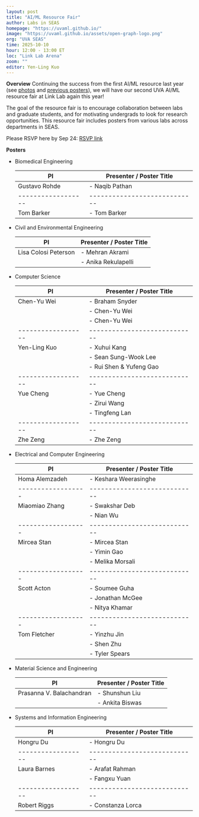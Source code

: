```yaml
---
layout: post
title: "AI/ML Resource Fair"
author: Labs in SEAS
homepage: "https://uvaml.github.io/"
image: "https://uvaml.github.io/assets/open-graph-logo.png"
org: "UVA SEAS"
time: 2025-10-10
hour: 12:00 - 13:00 ET
loc: "Link Lab Arena"
zoom: ""
editor: Yen-Ling Kuo
---
```


**Overview**
Continuing the success from the first AI/ML resource last year (see [photos](https://photos.app.goo.gl/HbfBSV6pTXbvdU619) and [previous posters](https://uvaml.github.io/pasttalks/2024-10-03/)), we will have our second UVA AI/ML resource fair at Link Lab again this year! 

The goal of the resource fair is to encourage collaboration between labs and graduate students, and for motivating undergrads to look for research opportunities. This resource fair includes posters from various labs across departments in SEAS.

Please RSVP here by Sep 24: [RSVP link](https://forms.gle/W4i6onKdSP9hcJAx7) 

**Posters**

- Biomedical Engineering

  | PI               | Presenter / Poster Title   |
  |------------------|----------------------------|
  | Gustavo Rohde    | - Naqib Pathan             |
  |------------------|----------------------------|
  | Tom Barker       | - Tom Barker               |

- Civil and Environmental Engineering

  | PI               | Presenter / Poster Title   |
  |------------------|----------------------------|
  | Lisa Colosi Peterson       | - Mehran Akrami               |
  |                            | - Anika Rekulapelli           |

- Computer Science

  | PI               | Presenter / Poster Title   |
  |------------------|----------------------------|
  | Chen-Yu Wei      | - Braham Snyder            |
  |                  | - Chen-Yu Wei              |
  |                  | - Chen-Yu Wei              |
  |------------------|----------------------------|
  | Yen-Ling Kuo     | - Xuhui Kang               |
  |                  | - Sean Sung-Wook Lee       |
  |                  | - Rui Shen & Yufeng Gao    |
  |------------------|----------------------------|
  | Yue Cheng        | - Yue Cheng                |
  |                  | - Zirui Wang               |
  |                  | - Tingfeng Lan             |
  |------------------|----------------------------|
  | Zhe Zeng         | - Zhe Zeng                 |

- Electrical and Computer Engineering

  | PI               | Presenter / Poster Title   |
  |------------------|----------------------------|
  | Homa Alemzadeh   | - Keshara Weerasinghe      |
  |------------------|----------------------------|
  | Miaomiao Zhang   | - Swakshar Deb             |
  |                  | - Nian Wu                  |
  |------------------|----------------------------|
  | Mircea Stan      | - Mircea Stan              |
  |                  | - Yimin Gao                |
  |                  | - Melika Morsali           |
  |------------------|----------------------------|
  | Scott Acton      | - Soumee Guha              |
  |                  | - Jonathan McGee           |
  |                  | - Nitya Khamar             |
  |------------------|----------------------------|
  | Tom Fletcher     | - Yinzhu Jin               |
  |                  | - Shen Zhu                 |
  |                  | - Tyler Spears             |

- Material Science and Engineering

  | PI               | Presenter / Poster Title   |
  |------------------|----------------------------|
  | Prasanna V. Balachandran      | - Shunshun Liu             |
  |                               | - Ankita Biswas            |

- Systems and Information Engineering

  | PI               | Presenter / Poster Title   |
  |------------------|----------------------------|
  | Hongru Du        | - Hongru Du                |
  |------------------|----------------------------|
  | Laura Barnes     | - Arafat Rahman            |
  |                  | - Fangxu Yuan              |
  |------------------|----------------------------|
  | Robert Riggs     | - Constanza Lorca          |

